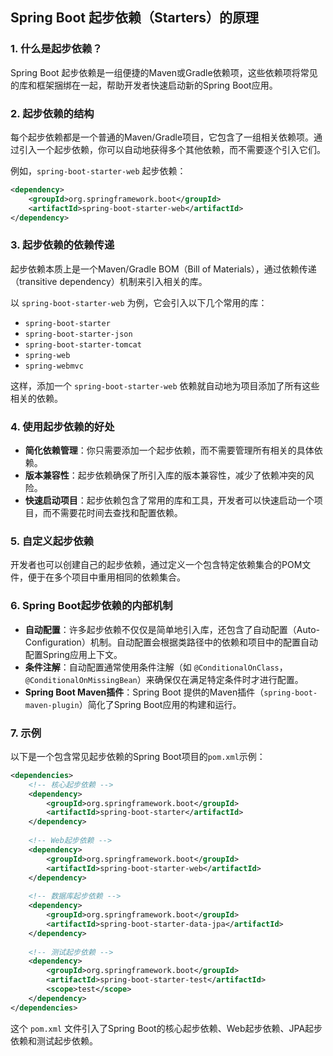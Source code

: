 ## Spring Boot 起步依赖（Starters）的原理

### 1. 什么是起步依赖？
Spring Boot 起步依赖是一组便捷的Maven或Gradle依赖项，这些依赖项将常见的库和框架捆绑在一起，帮助开发者快速启动新的Spring Boot应用。

### 2. 起步依赖的结构
每个起步依赖都是一个普通的Maven/Gradle项目，它包含了一组相关依赖项。通过引入一个起步依赖，你可以自动地获得多个其他依赖，而不需要逐个引入它们。

例如，`spring-boot-starter-web` 起步依赖：

```xml
<dependency>
    <groupId>org.springframework.boot</groupId>
    <artifactId>spring-boot-starter-web</artifactId>
</dependency>
```

### 3. 起步依赖的依赖传递
起步依赖本质上是一个Maven/Gradle BOM（Bill of Materials），通过依赖传递（transitive dependency）机制来引入相关的库。

以 `spring-boot-starter-web` 为例，它会引入以下几个常用的库：
- `spring-boot-starter`
- `spring-boot-starter-json`
- `spring-boot-starter-tomcat`
- `spring-web`
- `spring-webmvc`

这样，添加一个 `spring-boot-starter-web` 依赖就自动地为项目添加了所有这些相关的依赖。

### 4. 使用起步依赖的好处
- **简化依赖管理**：你只需要添加一个起步依赖，而不需要管理所有相关的具体依赖。
- **版本兼容性**：起步依赖确保了所引入库的版本兼容性，减少了依赖冲突的风险。
- **快速启动项目**：起步依赖包含了常用的库和工具，开发者可以快速启动一个项目，而不需要花时间去查找和配置依赖。

### 5. 自定义起步依赖
开发者也可以创建自己的起步依赖，通过定义一个包含特定依赖集合的POM文件，便于在多个项目中重用相同的依赖集合。

### 6. Spring Boot起步依赖的内部机制
- **自动配置**：许多起步依赖不仅仅是简单地引入库，还包含了自动配置（Auto-Configuration）机制。自动配置会根据类路径中的依赖和项目中的配置自动配置Spring应用上下文。
- **条件注解**：自动配置通常使用条件注解（如 `@ConditionalOnClass`，`@ConditionalOnMissingBean`）来确保仅在满足特定条件时才进行配置。
- **Spring Boot Maven插件**：Spring Boot 提供的Maven插件（`spring-boot-maven-plugin`）简化了Spring Boot应用的构建和运行。

### 7. 示例
以下是一个包含常见起步依赖的Spring Boot项目的`pom.xml`示例：

```xml
<dependencies>
    <!-- 核心起步依赖 -->
    <dependency>
        <groupId>org.springframework.boot</groupId>
        <artifactId>spring-boot-starter</artifactId>
    </dependency>
    
    <!-- Web起步依赖 -->
    <dependency>
        <groupId>org.springframework.boot</groupId>
        <artifactId>spring-boot-starter-web</artifactId>
    </dependency>
    
    <!-- 数据库起步依赖 -->
    <dependency>
        <groupId>org.springframework.boot</groupId>
        <artifactId>spring-boot-starter-data-jpa</artifactId>
    </dependency>
    
    <!-- 测试起步依赖 -->
    <dependency>
        <groupId>org.springframework.boot</groupId>
        <artifactId>spring-boot-starter-test</artifactId>
        <scope>test</scope>
    </dependency>
</dependencies>
```

这个 `pom.xml` 文件引入了Spring Boot的核心起步依赖、Web起步依赖、JPA起步依赖和测试起步依赖。
